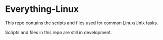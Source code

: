 # Everything-Linux
This repo contains the scripts and files used for common Linux/Unix tasks.

Scripts and files in this repo are still in development.
